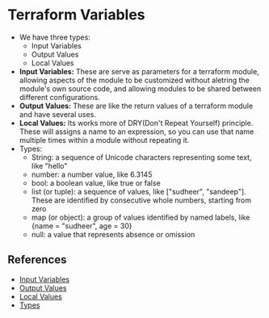 # Terraform Variables
- We have three types:
  - Input Variables
  - Output Values
  - Local Values
- **Input Variables:** These are serve as parameters for a terraform module, allowing aspects of the module to be customized without aletring the module's own source code, and allowing modules to be shared between different configurations.
- **Output Values:** These are like the return values of a terraform module and have several uses.
- **Local Values:** Its works more of DRY(Don't Repeat Yourself) principle. These will assigns a name to an expression, so you can use that name multiple times within a module without repeating it.
- Types:
  - String: a sequence of Unicode characters representing some text, like "hello"
  - number: a number value, like 6.3145
  - bool: a boolean value, like true or false
  - list (or tuple): a sequence of values, like ["sudheer", "sandeep"]. These are identified by consecutive whole numbers, starting from zero 
  - map (or object): a group of values identified by named labels, like {name = "sudheer", age = 30}
  - null: a value that represents absence or omission

## References
- [Input Variables](https://www.terraform.io/docs/language/values/variables.html)
- [Output Values](https://www.terraform.io/docs/language/values/outputs.html)
- [Local Values](https://www.terraform.io/docs/language/values/locals.html)
- [Types](https://www.terraform.io/language/expressions/types)